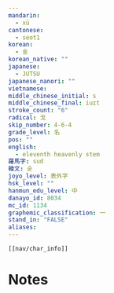 ```yaml
---
mandarin:
  - xū
cantonese:
  - seot1
korean:
  - 술
korean_native: ""
japanese:
  - JUTSU
japanese_nanori: ""
vietnamese:
middle_chinese_initial: s
middle_chinese_final: iuɪt
stroke_count: "6"
radical: 戈
skip_number: 4-6-4
grade_level: 名
pos: ""
english:
  - eleventh heavenly stem
羅馬字: sud
韓文: 숟
joyo_level: 表外字
hsk_level: ""
hanmun_edu_level: 中
danayo_id: 8034
mc_id: 1134
graphemic_classification: 一
stand_in: "FALSE"
aliases:
---
```

```meta-bind-embed
[[nav/char_info]]
```

# Notes
